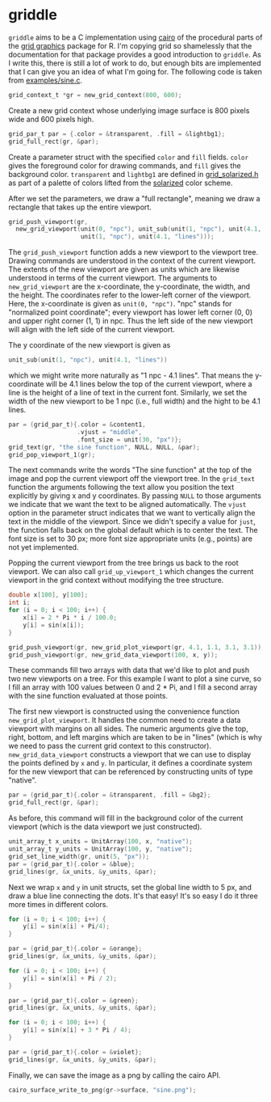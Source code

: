 griddle
=======

`griddle` aims to be a C implementation using [cairo](http://cairographics.org/) of the procedural parts of the [grid graphics](http://www.stat.auckland.ac.nz/~paul/grid/grid.html) package for R. I'm copying grid so shamelessly that the documentation for that package provides a good introduction to `griddle`. As I write this, there is still a lot of work to do, but enough bits are implemented that I can give you an idea of what I'm going for. The following code is taken from [examples/sine.c](https://github.com/jotok/griddle/blob/master/examples/sine.c).

```c
grid_context_t *gr = new_grid_context(800, 600);
```

Create a new grid context whose underlying image surface is 800 pixels wide and 600 pixels high.

```c
grid_par_t par = {.color = &transparent, .fill = &lightbg1};
grid_full_rect(gr, &par);
```

Create a parameter struct with the specified `color` and `fill` fields. `color` gives the foreground color for drawing commands, and `fill` gives the background color. `transparent` and `lightbg1` are defined in [grid\_solarized.h](https://github.com/jotok/griddle/blob/master/grid_solarized.h) as part of a palette of colors lifted from the [solarized](http://ethanschoonover.com/solarized) color scheme.

After we set the parameters, we draw a "full rectangle", meaning we draw a rectangle that takes up the entire viewport.

```c
grid_push_viewport(gr,
  new_grid_viewport(unit(0, "npc"), unit_sub(unit(1, "npc"), unit(4.1, "lines")),
                    unit(1, "npc"), unit(4.1, "lines")));
```

The `grid_push_viewport` function adds a new viewport to the viewport tree. Drawing commands are understood in the context of the current viewport. The extents of the new viewport are given as units which are likewise understood in terms of the current viewport. The arguments to `new_grid_viewport` are the x-coordinate, the y-coordinate, the width, and the height. The coordinates refer to the lower-left corner of the viewport. Here, the x-coordinate is given as `unit(0, "npc")`. "npc" stands for "normalized point coordinate"; every viewport has lower left corner (0, 0) and upper right corner (1, 1) in npc. Thus the left side of the new viewport will align with the left side of the current viewport.

The y coordinate of the new viewport is given as

```c
unit_sub(unit(1, "npc"), unit(4.1, "lines"))
```

which we might write more naturally as "1 npc - 4.1 lines". That means the y-coordinate will be 4.1 lines below the top of the current viewport, where a line is the height of a line of text in the current font. Similarly, we set the width of the new viewport to be 1 npc (i.e., full width) and the hight to be 4.1 lines.

```c
par = (grid_par_t){.color = &content1, 
                   .vjust = "middle", 
                   .font_size = unit(30, "px")};
grid_text(gr, "the sine function", NULL, NULL, &par);
grid_pop_viewport_1(gr);
```

The next commands write the words "The sine function" at the top of the image and pop the current viewport off the viewport tree. In the `grid_text` function the arguments following the text allow you position the text explicitly by giving x and y coordinates. By passing `NULL` to those arguments we indicate that we want the text to be aligned automatically. The `vjust` option in the parameter struct indicates that we want to vertically align the text in the middle of the viewport. Since we didn't specify a value for `just`, the function falls back on the global default which is to center the text. The font size is set to 30 px; more font size appropriate units (e.g., points) are not yet implemented.

Popping the current viewport from the tree brings us back to the root viewport. We can also call `grid_up_viewport_1` which changes the current viewport in the grid context without modifying the tree structure.

```c
double x[100], y[100];
int i;
for (i = 0; i < 100; i++) {
    x[i] = 2 * Pi * i / 100.0;
    y[i] = sin(x[i]);
}

grid_push_viewport(gr, new_grid_plot_viewport(gr, 4.1, 1.1, 3.1, 3.1));
grid_push_viewport(gr, new_grid_data_viewport(100, x, y));
```

These commands fill two arrays with data that we'd like to plot and push two new viewports on a tree. For this example I want to plot a sine curve, so I fill an array with 100 values between 0 and 2 * Pi, and I fill a second array with the sine function evaluated at those points.

The first new viewport is constructed using the convenience function `new_grid_plot_viewport`. It handles the common need to create a data viewport with margins on all sides. The numeric arguments give the top, right, bottom, and left margins which are taken to be in "lines" (which is why we need to pass the current grid context to this constructor). `new_grid_data_viewport` constructs a viewport that we can use to display the points defined by `x` and `y`. In particular, it defines a coordinate system for the new viewport that can be referenced by constructing units of type "native".

```c
par = (grid_par_t){.color = &transparent, .fill = &bg2};
grid_full_rect(gr, &par);
```

As before, this command will fill in the background color of the current viewport (which is the data viewport we just constructed).

```c
unit_array_t x_units = UnitArray(100, x, "native");
unit_array_t y_units = UnitArray(100, y, "native");
grid_set_line_width(gr, unit(5, "px"));
par = (grid_par_t){.color = &blue};
grid_lines(gr, &x_units, &y_units, &par);
```

Next we wrap `x` and `y` in unit structs, set the global line width to 5 px, and draw a blue line connecting the dots. It's that easy! It's so easy I do it three more times in different colors.

```c
for (i = 0; i < 100; i++) {
    y[i] = sin(x[i] + Pi/4);
}

par = (grid_par_t){.color = &orange};
grid_lines(gr, &x_units, &y_units, &par);

for (i = 0; i < 100; i++) {
    y[i] = sin(x[i] + Pi / 2);
}

par = (grid_par_t){.color = &green};
grid_lines(gr, &x_units, &y_units, &par);

for (i = 0; i < 100; i++) {
    y[i] = sin(x[i] + 3 * Pi / 4);
}

par = (grid_par_t){.color = &violet};
grid_lines(gr, &x_units, &y_units, &par);
```

Finally, we can save the image as a png by calling the cairo API.

```c
cairo_surface_write_to_png(gr->surface, "sine.png");
```
